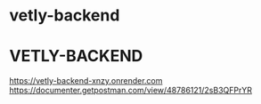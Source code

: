 # vetly-backend
# VETLY-BACKEND
https://vetly-backend-xnzy.onrender.com
https://documenter.getpostman.com/view/48786121/2sB3QFPrYR